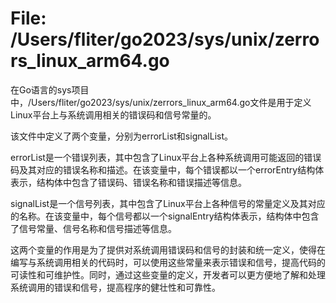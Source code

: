 # File: /Users/fliter/go2023/sys/unix/zerrors_linux_arm64.go

在Go语言的sys项目中，/Users/fliter/go2023/sys/unix/zerrors_linux_arm64.go文件是用于定义Linux平台上与系统调用相关的错误码和信号常量的。

该文件中定义了两个变量，分别为errorList和signalList。

errorList是一个错误列表，其中包含了Linux平台上各种系统调用可能返回的错误码及其对应的错误名称和描述。在该变量中，每个错误都以一个errorEntry结构体表示，结构体中包含了错误码、错误名称和错误描述等信息。

signalList是一个信号列表，其中包含了Linux平台上各种信号的常量定义及其对应的名称。在该变量中，每个信号都以一个signalEntry结构体表示，结构体中包含了信号常量、信号名称和信号描述等信息。

这两个变量的作用是为了提供对系统调用错误码和信号的封装和统一定义，使得在编写与系统调用相关的代码时，可以使用这些常量来表示错误和信号，提高代码的可读性和可维护性。同时，通过这些变量的定义，开发者可以更方便地了解和处理系统调用的错误和信号，提高程序的健壮性和可靠性。


